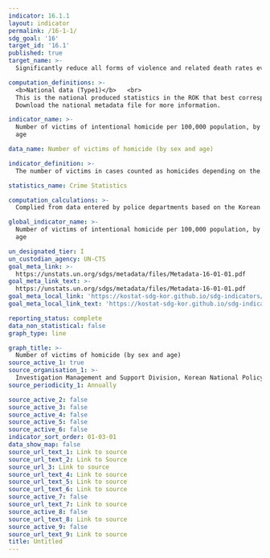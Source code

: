 ```yaml
---
indicator: 16.1.1
layout: indicator
permalink: /16-1-1/
sdg_goal: '16'
target_id: '16.1'
published: true
target_name: >-
  Significantly reduce all forms of violence and related death rates everywhere

computation_definitions: >-
  <b>National data (Type1)</b>   <br>
  This is the national produced statistics in the ROK that best corresponds to the definition of UN SDGs indicators. <br>
  Download the national metadata file for more information.

indicator_name: >-
  Number of victims of intentional homicide per 100,000 population, by sex and
  age

data_name: Number of victims of homicide (by sex and age)

indicator_definition: >-
  The number of victims in cases counted as homicides depending on the characteristics of victims 

statistics_name: Crime Statistics 

computation_calculations: >-
  Complied from data entered by police departments based on the Korean Crime Statistics System entries

global_indicator_name: >-
  Number of victims of intentional homicide per 100,000 population, by sex and
  age

un_designated_tier: I
un_custodian_agency: UN-CTS
goal_meta_link: >-
  https://unstats.un.org/sdgs/metadata/files/Metadata-16-01-01.pdf   
goal_meta_link_text: >-
  https://unstats.un.org/sdgs/metadata/files/Metadata-16-01-01.pdf   
goal_meta_local_link: 'https://kostat-sdg-kor.github.io/sdg-indicators/public/data/Metadata-16-01-01_ENG.pdf'
goal_meta_local_link_text: 'https://kostat-sdg-kor.github.io/sdg-indicators/public/data/Metadata-16-01-01_ENG.pdf'

reporting_status: complete
data_non_statistical: false
graph_type: line

graph_title: >-
  Number of victims of homicide (by sex and age)
source_active_1: true
source_organisation_1: >-
  Investigation Management and Support Division, Korean National Policy Agency 
source_periodicity_1: Annually 

source_active_2: false
source_active_3: false
source_active_4: false
source_active_5: false
source_active_6: false
indicator_sort_order: 01-03-01
data_show_map: false
source_url_text_1: Link to source
source_url_text_2: Link to Source
source_url_3: Link to source
source_url_text_4: Link to source
source_url_text_5: Link to source
source_url_text_6: Link to source
source_active_7: false
source_url_text_7: Link to source
source_active_8: false
source_url_text_8: Link to source
source_active_9: false
source_url_text_9: Link to source
title: Untitled
---
```

